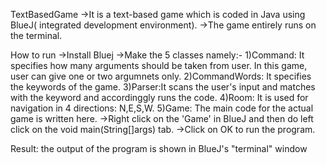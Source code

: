TextBasedGame
->It is a text-based game which is coded in Java using BlueJ( integrated development environment).
->The game entirely runs on the terminal.

How to run
->Install Bluej
->Make the 5 classes namely:-
  1)Command: It specifies how many arguments should be taken from user. In this game, user can give one or two argumnets only. 
  2)CommandWords: It specifies the keywords of the game.
  3)Parser:It scans the user's input and matches with the keyword and accordinggly runs the code.
  4)Room: It is used for navigation in 4 directions: N,E,S,W.
  5)Game: The main code for the actual game is written here.
->Right click on the 'Game' in BlueJ and then do left click on the void main(String[]args) tab.
->Click on OK to run the program.

Result: the output of the program is shown in BlueJ's "terminal" window
